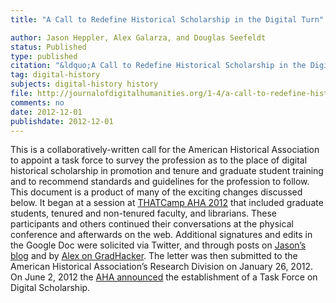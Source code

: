 ```yaml
---
title: "A Call to Redefine Historical Scholarship in the Digital Turn"

author: Jason Heppler, Alex Galarza, and Douglas Seefeldt
status: Published
type: published
citation: "&ldquo;A Call to Redefine Historical Scholarship in the Digital Turn&rdquo; <em>The Journal of Digital Humanities</em>."
tag: digital-history
subjects: digital-history history
file: http://journalofdigitalhumanities.org/1-4/a-call-to-redefine-historical-scholarship-in-the-digital-turn/
comments: no
date: 2012-12-01
publishdate: 2012-12-01
---
```


This is a collaboratively-written call for the American Historical Association to appoint a task force to survey the profession as to the place of digital historical scholarship in promotion and tenure and graduate student training and to recommend standards and guidelines for the profession to follow. This document is a product of many of the exciting changes discussed below. It began at a session at [THATCamp AHA 2012](http://aha2012.thatcamp.org/schedule/) that included graduate students, tenured and non-tenured faculty, and librarians. These participants and others continued their conversations at the physical conference and afterwards on the web. Additional signatures and edits in the Google Doc were solicited via Twitter, and through posts on [Jason’s blog](http://jasonheppler.org/2012/01/13/a-call-to-redefine-historical-scholarship-in-the-digital-age.html) and by [Alex on GradHacker](http://www.insidehighered.com/blogs/what-counts-historical-profession). The letter was then submitted to the American Historical Association’s Research Division on January 26, 2012. On June 2, 2012 the [AHA announced](http://blog.historians.org/news/1664/decisions-of-the-aha-council-june-2012) the establishment of a Task Force on Digital Scholarship.

